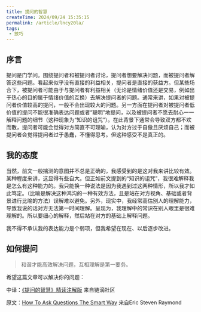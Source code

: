 ```yaml
---
title: 提问的智慧
createTime: 2024/09/24 15:35:15
permalink: /article/lncy20la/
tags:
 - 技巧
---
```

## 序言

提问是门学问。围绕提问者和被提问者讨论，提问者想要解决问题，而被提问者解答这些问题。看起来似乎没有直接的利益相关，提问者是直接的获益方。但某些场合下，被提问者可能由于与提问者有利益相关（无论是情绪价值还是交易，例如出于热心的目的属于情绪价值的互换）去解决提问者的问题。通常来讲，如果对被提问者价值较高的提问，一般不会出现较大的问题。另一方面在提问者对被提问者低价值的提问不能很准确表达问题或者“聪明”地提问，以及被提问者不愿去耐心一一解释问题的细节（这种现象为“知识的诅咒”）。在此背景下通常会导致双方都不欢而散，提问者可能会觉得对方简直不可理喻，认为对方过于自傲且厌烦自己；而被提问者会觉得提问者过于愚蠢，不懂得思考。但这种感受不是真正的。

## 我的态度

当然，前文一般揣测的意图并不总是正确的，我感受到的是这对我来讲比较有效。某种程度来讲，这显得有些自大。但正如前文提到的“知识的诅咒”，我很难解释我是怎么有这种能力的。我只能换一种说法是因为我遇到过这两种情形，所以我才如此笃定。（比喻是解决这种鸿沟的一种有效方法，且是站在对方视角、基础或者背景进行比喻的方法）误解难以避免。另外，现实中，我经常高估别人的理解能力，导致我说的话对方无法第一时间理解。呈现为，我理解中的常识在别人眼里是很难理解的。所以要细心的解释，然后站在对方的基础上解释问题。

我不得不承认我的表达能力是个弱项，但我希望在现在、以后逐步改进。

## 如何提问

> 和谐才能高效解决问题，互相理解是第一要务。

希望这篇文章可以解决你的问题：

中译：[《提问的智慧》精读注解版](https://ld246.com/article/1536377163156) 来自链滴社区


原文：[How To Ask Questions The Smart Way](http://www.catb.org/~esr/faqs/smart-questions.htm)  来自Eric Steven Raymond
